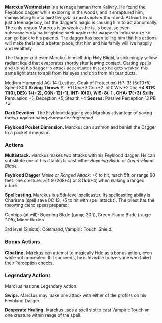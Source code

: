 **Marckus Westmeister** is a teenage human from Kalivny. He found the Feyblood dagger while exploring in the woods, and it enraptured him, manipulating him to lead the goblins and capture the island. At heart he is just a teenage boy, but the dagger's magic is causing him to act abnormally. The only reason Marckus is as weak as he is, is because even subconsciously he is fighting back against the weapon's influence so he can go back to his parents. The dagger has been telling him that his actions will make the island a better place, that him and his family will live happily and wealthily.

The Dagger and even Marckus himself drip Holy Blight, a sickeningly yellow radiant liquid that evaporates shortly after leaving contact. Casting spells and using his dagger to attack accentuates this, as he gets weaker, this same light stars to spill from his eyes and drip from his tear ducts. 

Medium Humanoid
AC: 14 (Leather, Cloak of Protection)
HP: 38 (5d10+5)
Speed 30ft
**Saving Throws** Str +1 Dex +3 Con +2 Int 0 Wis +2 Cha +4
**STR: 11(0), DEX: 14(+2), CON: 12(+1), INT: 10(0), WIS: 8(-1), CHA: 17(+3)**
**Skills**
Persuasion +5, Deception +5, Stealth +4
**Senses:** Passive Perception 13
PB +2

**Dark Devotion.** The Feyblood dagger gives Marckus advantage of saving throws against being charmed or frightened. 

**Feyblood Pocket Dimension.** Marckus can summon and banish the Dagger to a pocket dimension.

### Actions
**Multiattack.** Marckus makes two attacks with his Feyblood dagger. He can substitute one of his attacks to cast either *Booming Blade* or *Green-Flame Blade.* 

**Feyblood Dagger** *Melee or Ranged Attack:* +6 to hit, reach 5ft. or range 60 feet. one creature. *Hit:* 9 (2d8+4) or 8 (1d6+4) when making a ranged attack. 

**Spellcasting.**
Marckus is a 5th-level spellcaster. Its spellcasting ability is Charisma (spell save DC 13, +5 to hit with spell attacks). The priest has the following cleric spells prepared:

Cantrips (at will): Booming Blade (range 30ft), Green-Flame Blade (range 30ft), Minor Illusion.

3rd level (2 slots): Command, Vampiric Touch, Shield.

### Bonus Actions

**Cloaking.** Marckus can attempt to magically hide as a bonus action, even while not concealed. If it succeeds, he is Invisible to everyone who failed their Perception checks.

### Legendary Actions
Marckus has one Legendary Action.

**Swipe.** Marckus may make one attack with either of the profiles on his Feyblood Dagger.

**Desperate Healing.** Marckus uses a spell slot to cast Vampiric Touch on one creature within range of the spell.
